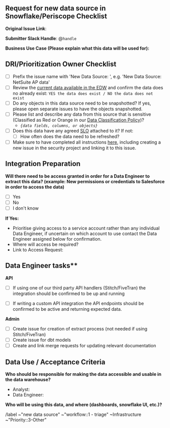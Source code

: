 ## Request for new data source in Snowflake/Periscope Checklist

<!--
Please complete all items. Ask questions in the #data slack channel
--->

**Original Issue Link**:
<!--
If none, please include a description
--->

**Submitter Slack Handle**: @`handle`

**Business Use Case (Please explain what this data will be used for):** 


## DRI/Prioritization Owner Checklist
* [ ] Prefix the issue name with 'New Data Source: ', e.g. 'New Data Source: NetSuite AP data'
* [ ] Review the [current data available in the EDW](https://about.gitlab.com/handbook/business-ops/data-team/platform/#extract-and-load) and confirm the data does no already exist: `YES the data does exist / NO the data does not exist` 
* [ ] Do any objects in this data source need to be snapshotted? If yes, please open separate issues to have the objects snapshotted.
* [ ] Please list and describe any data from this source that is sensitive (Classified as Red or Orange in our [Data Classification Policy](https://about.gitlab.com/handbook/engineering/security/data-classification-policy.html#data-classification-levels))?
  - _`{data fields, columns, or objects}`_
* [ ] Does this data have any agreed [SLO](https://about.gitlab.com/handbook/business-ops/data-team/platform/#slos-service-level-objectives-by-data-source) attached to it? If not: 
    * [ ] How often does the data need to be refreshed?
* [ ] Make sure to have completed all instructions [here](https://about.gitlab.com/handbook/business-technology/data-team/platform/#adding-new-data-sources-and-fields), including creating a new issue in the security project and linking it to this issue.

## Integration Preparation 

<!--
Sufficient access needs to be granted and verified before we can begin working on an automated extraction
--->

**Will there need to be access granted in order for a Data Engineer to extract this data? (example: New permissions or credentials to Salesforce in order to access the data)**
  - [ ] Yes 
  - [ ] No
  - [ ] I don't know

**If Yes:**
- Prioritise giving access to a service account rather than any individual Data Engineer, if uncertain on which account to 
use contact the Data Engineer assigned below for confirmation.  
- Where will access be required? 
- Link to Access Request: <!-- This can be blank to start, will need to be added for prioritization -->


## Data Engineer tasks**
**API** 
  * [ ] If using one of our third party API handlers (Stitch/FiveTran) the integration should be confirmed to be up and running
  * [ ] If writing a custom API integration the API endpoints should be confirmed to be active and returning expected data. 
 

**Admin**
  * [ ] Create issue for creation of extract process (not needed if using Stitch/FiveTran)
  * [ ] Create issue for dbt models 
  * [ ] Create and link merge requests for updating relevant documentation 

## Data Use / Acceptance Criteria 

**Who should be responsible for making the data accessible and usable in the data warehouse?**
- Analyst: <!-- please tag them -->
- Data Engineer: <!-- please tag them -->

**Who will be using this data, and where (dashboards, snowflake UI, etc.)?**



<!-- Do not edit below this line -->

/label ~"new data source" ~"workflow::1 - triage" ~Infrastructure ~"Priority::3-Other" 
